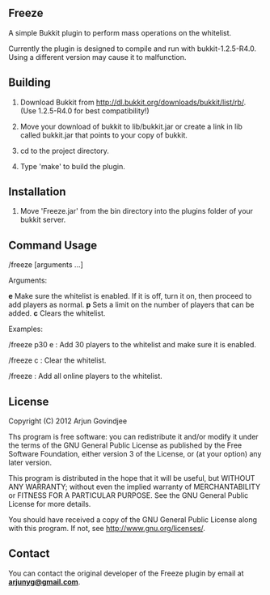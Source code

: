 Freeze
------

A simple Bukkit plugin to perform mass operations on the whitelist.

Currently the plugin is designed to compile and run with bukkit-1.2.5-R4.0.
Using a different version may cause it to malfunction.

Building
--------

1. Download Bukkit from http://dl.bukkit.org/downloads/bukkit/list/rb/.
   (Use 1.2.5-R4.0 for best compatibility!)

2. Move your download of bukkit to lib/bukkit.jar or create a link in lib called bukkit.jar that points to your copy of bukkit.

2. cd to the project directory.

3. Type 'make' to build the plugin.


Installation
------------

1. Move 'Freeze.jar' from the bin directory into the plugins folder of your bukkit server.


Command Usage
-------------

/freeze [arguments ...]

Arguments:

**e**  Make sure the whitelist is enabled. If it is off, turn it on, then proceed to add players as normal.
**p<limit>** Sets a limit on the number of players that can be added.
**c** Clears the whitelist.

Examples:

/freeze p30 e : Add 30 players to the whitelist and make sure it is enabled.

/freeze c : Clear the whitelist.

/freeze : Add all online players to the whitelist.

License
-------

Copyright (C) 2012 Arjun Govindjee

Ths program is free software: you can redistribute it and/or modify
it under the terms of the GNU General Public License as published by
the Free Software Foundation, either version 3 of the License, or
(at your option) any later version.

This program is distributed in the hope that it will be useful,
but WITHOUT ANY WARRANTY; without even the implied warranty of
MERCHANTABILITY or FITNESS FOR A PARTICULAR PURPOSE.  See the
GNU General Public License for more details.

You should have received a copy of the GNU General Public License
along with this program.  If not, see <http://www.gnu.org/licenses/>.

Contact
-------

You can contact the original developer of the Freeze plugin by email at **arjunyg@gmail.com**.
